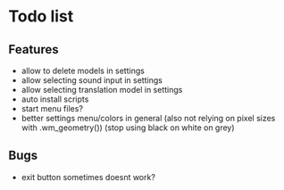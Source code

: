 # Todo list
## Features
  - allow to delete models in settings
  - allow selecting sound input in settings
  - allow selecting translation model in settings
  - auto install scripts
  - start menu files?
  - better settings menu/colors in general (also not relying on pixel sizes with .wm_geometry()) (stop using black on white on grey)

## Bugs
  - exit button sometimes doesnt work?